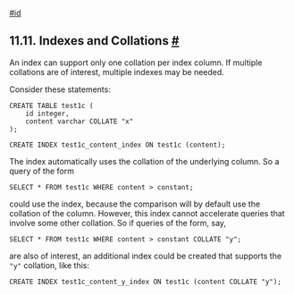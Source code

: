 [#id](#INDEXES-COLLATIONS)

## 11.11. Indexes and Collations [#](#INDEXES-COLLATIONS)

An index can support only one collation per index column. If multiple collations are of interest, multiple indexes may be needed.

Consider these statements:

```
CREATE TABLE test1c (
    id integer,
    content varchar COLLATE "x"
);

CREATE INDEX test1c_content_index ON test1c (content);
```

The index automatically uses the collation of the underlying column. So a query of the form

```
SELECT * FROM test1c WHERE content > constant;
```

could use the index, because the comparison will by default use the collation of the column. However, this index cannot accelerate queries that involve some other collation. So if queries of the form, say,

```
SELECT * FROM test1c WHERE content > constant COLLATE "y";
```

are also of interest, an additional index could be created that supports the `"y"` collation, like this:

```
CREATE INDEX test1c_content_y_index ON test1c (content COLLATE "y");
```
